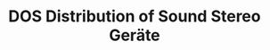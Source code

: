---
title: "DOS Distribution of Sound Stereo Geräte"
url: /euskirchen/dos-distribution-of-sound-stereo-geraete/
shop: Hifi
---